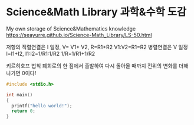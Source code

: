 # Science&Math Library 과학&수학 도감
My own storage of Science&amp;Mathematics knowledge
https://seayurre.github.io/Science-Math_Library/LS-50.html

저항의 직렬연결은 I 일정, V= V1+ V2, R=R1+R2  V1:V2=R1=R2
병렬연결은 V 일정 I=I1+I2, I1:I2=1/R1:1/R2  1/R=1/R1+1/R2

키르히호프 법칙
폐회로의 한 점에서 출발하여 다시 돌아올 때까지 전위의 변화를 더해나가면 0이다!

```c
#include <stdio.h>

int main()
{
  printf("hello world!");
  return 0;
}
